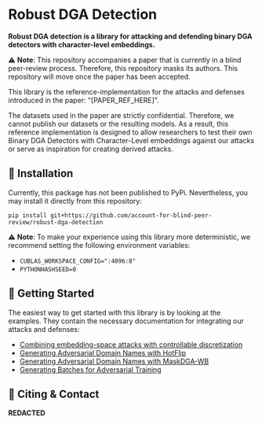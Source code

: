 # Robust DGA Detection
**Robust DGA detection is a library for attacking and defending binary DGA detectors with character-level embeddings.**

:warning: **Note**: This repository accompanies a paper that is currently in a blind peer-review process.
Therefore, this repository masks its authors. This repository will move once the paper has been accepted.

This library is the reference-implementation for the attacks and defenses introduced in the paper: "[PAPER_REF_HERE]".

The datasets used in the paper are strictly confidential. Therefore, we cannot publish our datasets or the resulting models.
As a result, this reference implementation is designed to allow researchers to test their own
Binary DGA Detectors with Character-Level embeddings against our attacks or serve as inspiration for creating derived attacks.

## :floppy_disk: Installation
Currently, this package has not been published to PyPi. Nevertheless, you may install it directly from this repository:

`pip install git+https://github.com/account-for-blind-peer-review/robust-dga-detection`

:warning: **Note**: To make your experience using this library more deterministic, we recommend setting the following environment variables:
- `CUBLAS_WORKSPACE_CONFIG=":4096:8"`
- `PYTHONHASHSEED=0`

## :rocket: Getting Started
The easiest way to get started with this library is by looking at the examples. They contain the necessary documentation
for integrating our attacks and defenses:

- [Combining embedding-space attacks with controllable discretization](examples/Applying%20Embedding%20Space%20Attacks%20with%20Discretization.ipynb)
- [Generating Adversarial Domain Names with HotFlip](examples/Generating%20Adversarial%20Domain%20Names%20with%20HotFlip.ipynb)
- [Generating Adversarial Domain Names with MaskDGA-WB](examples/Generating%20Adversarial%20Domain%20Names%20with%20MaskDGA-WB.ipynb)
- [Generating Batches for Adversarial Training](examples/Generating%20Batches%20for%20Adversarial%20Training.ipynb)

## :pencil: Citing & Contact
**REDACTED**
